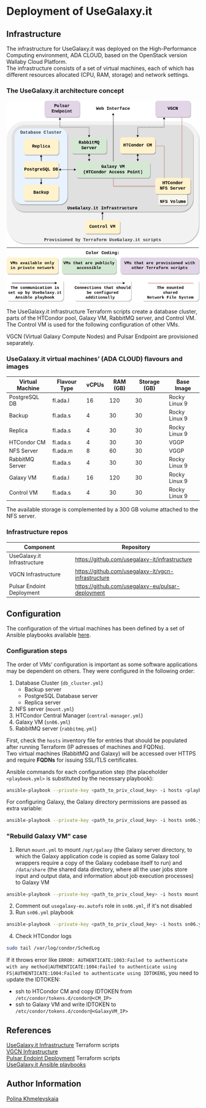 # Deployment of UseGalaxy.it

## Infrastructure

The infrastructure for UseGalaxy.it was deployed on the High-Performance Computing environment, ADA CLOUD, based on the OpenStack version Wallaby Cloud Platform.   
The infrastructure consists of a set of virtual machines, each of which has different resources allocated (CPU, RAM, storage) and network settings.  

### The UseGalaxy.it architecture concept  
![usegalaxy.it unfrastrusture architecture concept](images/usegalaxy.it.INFRA.png)  

The UseGalaxy.it infrastructure Terraform scripts create a database cluster, parts of the HTCondor pool, Galaxy VM, RabbitMQ server, and Control VM. The Control VM is used for the following configuration of other VMs.  

VGCN (Virtual Galaxy Compute Nodes) and Pulsar Endpoint are provisioned separately.

### UseGalaxy.it virtual machines’ (ADA CLOUD) flavours and images
| Virtual Machine | Flavour Type | vCPUs | RAM (GB) | Storage (GB) | Base Image    |
| --------------- | ------------ | ----- | -------- | ------------ | ------------- |
| PostgreSQL DB   | fl.ada.l     | 16    | 120      | 30           | Rocky Linux 9 |
| Backup          | fl.ada.s     | 4     | 30       | 30           | Rocky Linux 9 |
| Replica         | fl.ada.s     | 4     | 30       | 30           | Rocky Linux 9 |
| HTCondor CM     | fl.ada.s     | 4     | 30       | 30           | VGGP          |
| NFS Server      | fl.ada.m     | 8     | 60       | 30           | VGGP          |
| RabbitMQ Server | fl.ada.s     | 4     | 30       | 30           | Rocky Linux 9 |
| Galaxy VM       | fl.ada.l     | 16    | 120      | 30           | Rocky Linux 9 |
| Control VM      | fl.ada.s     | 4     | 30       | 30           | Rocky Linux 9 |

The available storage is complemented by a 300 GB volume attached to the NFS server.  

### Infrastructure repos
| Component                   | Repository                                          |
| --------------------------- | --------------------------------------------------- |
| UseGalaxy.it Infrastructure | https://github.com/usegalaxy-it/infrastructure      |
| VGCN Infrastructure         | https://github.com/usegalaxy-it/vgcn-infrastructure |
| Pulsar Endoint Deployment   | https://github.com/usegalaxy-eu/pulsar-deployment   |


## Configuration

The configuration of the virtual machines has been defined by a set of Ansible playbooks available [here](https://github.com/usegalaxy-it/infrastructure-playbook).

### Configuration steps

The order of VMs’ configuration is important as some software applications may be dependent on others. They were configured in the following order:

1. Database Cluster (`db_cluster.yml`)
   - Backup server 
   - PostgreSQL Database server
   - Replica server
2. NFS server (`mount.yml`)
3. HTCondor Central Manager (`central-manager.yml`)
4. Galaxy VM (`sn06.yml`)
5. RabbitMQ server (`rabbitmq.yml`)

First, check the `hosts` inventory file for entries that should be populated after running Terraform (IP adresses of machines and FQDNs).   
Two virtual machines (RabbitMQ and Galaxy) will be accessed over HTTPS and require **FQDNs** for issuing SSL/TLS certificates.

Ansible commands for each configuration step (the placeholder `<playbook.yml>` is substituted by the necessary playbook):

```bash
ansible-playbook --private-key <path_to_priv_cloud_key> -i hosts <playbook.yml>
```

For configuring Galaxy, the Galaxy directory permissions are passed as extra variable:

```bash
ansible-playbook --private-key <path_to_priv_cloud_key> -i hosts sn06.yml --extra-vars "__galaxy_dir_perms='0755'"
```

### "Rebuild Galaxy VM" case

1. Rerun `mount.yml` to mount `/opt/galaxy` (the Galaxy server directory, to which the Galaxy application code is copied as some Galaxy tool wrappers require a copy of the Galaxy codebase itself to run) and `/data/share`  (the shared data directory, where all the user jobs store input and output data, and information about job execution processes) to Galaxy VM
```bash
ansible-playbook --private-key <path_to_priv_cloud_key> -i hosts mount.yml
```
2. Comment out `usegalaxy-eu.autofs` role in `sn06.yml`, if it's not disabled
3. Run `sn06.yml` playbook
```bash
ansible-playbook --private-key <path_to_priv_cloud_key> -i hosts sn06.yml --extra-vars "__galaxy_dir_perms='0755'"
```
4. Check HTCondor logs
```bash 
sudo tail /var/log/condor/SchedLog
```

If it throws error like `ERROR: AUTHENTICATE:1003:Failed to authenticate with any method|AUTHENTICATE:1004:Failed to authenticate using FS|AUTHENTICATE:1004:Failed to authenticate using IDTOKENS`, you need to update the IDTOKEN:
- ssh to HTCondor CM and copy IDTOKEN from `/etc/condor/tokens.d/condor@<CM_IP>`
- ssh to Galaxy VM and write IDTOKEN to `/etc/condor/tokens.d/condor@<GalaxyVM_IP>`


## References

[UseGalaxy.it Infrastructure](https://github.com/usegalaxy-it/infrastructure) Terraform scripts  
[VGCN Infrastructure](https://github.com/usegalaxy-it/vgcn-infrastructure)  
[Pulsar Endoint Deployment](https://github.com/usegalaxy-eu/pulsar-deployment) Terraform scripts  
[UseGalaxy.it Ansible playbooks](https://github.com/usegalaxy-it/infrastructure-playbook)


## Author Information

[Polina Khmelevskaia](https://github.com/po-khmel)